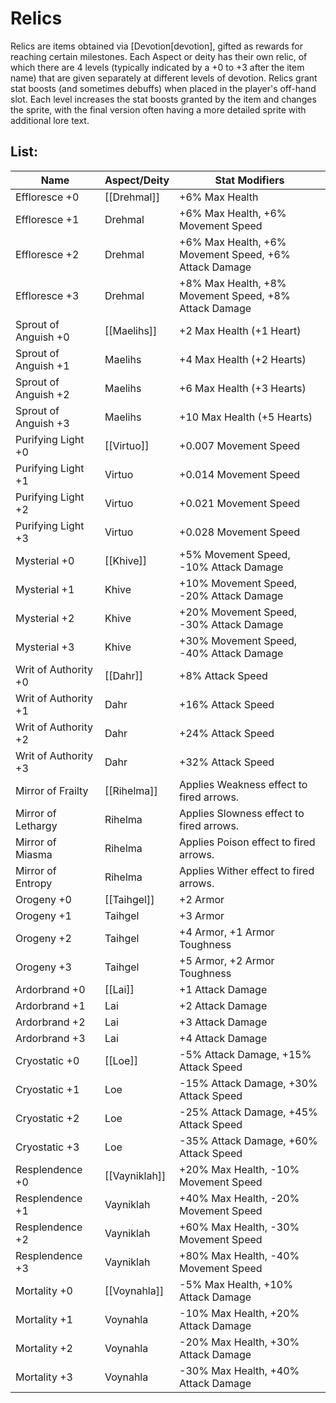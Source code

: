# Relics

Relics are items obtained via [Devotion[devotion], gifted as rewards for reaching certain milestones. Each Aspect or deity has their own relic, of which there are 4 levels (typically indicated by a +0 to +3 after the item name) that are given separately at different levels of devotion. Relics grant stat boosts (and sometimes debuffs) when placed in the player's off-hand slot. Each level increases the stat boosts granted by the item and changes the sprite, with the final version often having a more detailed sprite with additional lore text.

## List:

| Name | Aspect/Deity | Stat Modifiers |
|-|-|-|
| Effloresce +0 | [[Drehmal]] | +6% Max Health | 
| Effloresce +1 | Drehmal | +6% Max Health, +6% Movement Speed |
| Effloresce +2 | Drehmal | +6% Max Health, +6% Movement Speed, +6% Attack Damage|
| Effloresce +3 | Drehmal | +8% Max Health, +8% Movement Speed, +8% Attack Damage|
| Sprout of Anguish +0 | [[Maelihs]] | +2 Max Health (+1 Heart) |
| Sprout of Anguish +1 | Maelihs | +4 Max Health (+2 Hearts) |
| Sprout of Anguish +2 | Maelihs | +6 Max Health (+3 Hearts) |
| Sprout of Anguish +3 | Maelihs | +10 Max Health (+5 Hearts) |
| Purifying Light +0 | [[Virtuo]] | +0.007 Movement Speed |
| Purifying Light +1 | Virtuo | +0.014 Movement Speed |
| Purifying Light +2 | Virtuo | +0.021 Movement Speed |
| Purifying Light +3 | Virtuo | +0.028 Movement Speed |
| Mysterial +0 | [[Khive]] | +5% Movement Speed, -10% Attack Damage |
| Mysterial +1 | Khive | +10% Movement Speed, -20% Attack Damage |
| Mysterial +2 | Khive | +20% Movement Speed, -30% Attack Damage |
| Mysterial +3 | Khive | +30% Movement Speed, -40% Attack Damage |
| Writ of Authority +0 | [[Dahr]] | +8% Attack Speed |
| Writ of Authority +1 | Dahr | +16% Attack Speed |
| Writ of Authority +2 | Dahr | +24% Attack Speed |
| Writ of Authority +3 | Dahr | +32% Attack Speed |
| Mirror of Frailty | [[Rihelma]] | Applies Weakness effect to fired arrows. |
| Mirror of Lethargy | Rihelma | Applies Slowness effect to fired arrows. |
| Mirror of Miasma | Rihelma | Applies Poison effect to fired arrows. |
| Mirror of Entropy | Rihelma | Applies Wither effect to fired arrows. |
| Orogeny +0 | [[Taihgel]] | +2 Armor |
| Orogeny +1 | Taihgel | +3 Armor |
| Orogeny +2 | Taihgel | +4 Armor, +1 Armor Toughness |
| Orogeny +3 | Taihgel | +5 Armor, +2 Armor Toughness |
| Ardorbrand +0 | [[Lai]] | +1 Attack Damage |
| Ardorbrand +1 | Lai | +2 Attack Damage |
| Ardorbrand +2 | Lai | +3 Attack Damage |
| Ardorbrand +3 | Lai | +4 Attack Damage |
| Cryostatic +0 | [[Loe]] | -5% Attack Damage, +15% Attack Speed |
| Cryostatic +1 | Loe | -15% Attack Damage, +30% Attack Speed |
| Cryostatic +2 | Loe | -25% Attack Damage, +45% Attack Speed |
| Cryostatic +3 | Loe | -35% Attack Damage, +60% Attack Speed |
| Resplendence +0 | [[Vayniklah]] | +20% Max Health, -10% Movement Speed |
| Resplendence +1 | Vayniklah | +40% Max Health, -20% Movement Speed |
| Resplendence +2 | Vayniklah | +60% Max Health, -30% Movement Speed |
| Resplendence +3 | Vayniklah | +80% Max Health, -40% Movement Speed |
| Mortality +0 | [[Voynahla]] | -5% Max Health, +10% Attack Damage |
| Mortality +1 | Voynahla | -10% Max Health, +20% Attack Damage |
| Mortality +2 | Voynahla | -20% Max Health, +30% Attack Damage |
| Mortality +3 | Voynahla | -30% Max Health, +40% Attack Damage |
